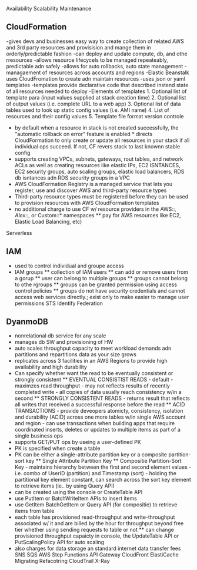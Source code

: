 Availability
Scalability
Maintenance
## CloudFormation
  -gives devs and businesses easy way to create collection of related AWS and 3rd party resources and provisision and mange them in orderly/predictable fashion
  -can deploy and update compute, db, and othe rresources
  -allows resource lifecycels to be managed repeateably, predictable adn safely
  -allows for auto rollbacks, auto state management
  -managaement of resources across accounts and regions
  -Elastic Beanstalk uses CloudFromation to create adn maintain resources
  -uses json or yaml templates 
  -templates provide declarative code that described instend state of all resources needed to deploy 
  -Elements of templates
    1.  Optional list of template para (input values supplied at stack creation time)
    2.  Optional list of output values (i.e. complete URL to a web app)
    3.  Optional list of data tables used to look up static config values (i.e. AMI name)
    4.  List of resources and their config values
    5.  Template file format version controle
  - by default when a resource in stack is not created successfully, the "automatic rollback on error" feature is enabled
        * directs CloudFormation to only create or update all resources in your stack if all individual ops succeed.  If not, CF revers stack to last knownn stable config
  - supports creating VPCs, subnets, gateways, rout tables, and network ACLs as well as creating resources like elastic IPs, EC2 ISNTANCES, EC2 security groups, auto scaling groups, elastic load balancers, RDS db isntances adn RDS security groups in a VPC
  - AWS CloudFormation Registry is a managed service that lets you register, use and discover AWS and third-party resource types
  - Third-party resource types must be registered before they can be used to provision resources with AWS CloudFormation templates
  - no additional charge to use CF w/ resource providers in the AWS::*, Alex::*, or Custom::* namespaces
    ** pay for AWS resources like EC2, Elastic Load Balancing, etc)
    


Serverless
## IAM
  - used to control individual and groupe access
  - IAM groups
      ** collection of IAM users
      ** can add or remove users from a gorup
      ** user can belong to multiple groups
      ** groups cannot belong to othe rgroups
      ** groups can be granted permission using access control policies
      ** groups do not have security credentials and cannot access web services directly.; exist only to make easier to manage user permissions
STS
Identify Federation
## DyanmoDB
  - nonrelational db service for any scale
  - manages db SW and provisioning of HW
  - auto scales throughput capacity to meet workload demands adn partitions and repartitions data as your size grows
  - replicates across 3 facilities in an AWS Regions to provide high availability and high durability
  - Can specify whether want the read to be eventually consistent or strongly consistent
      ** EVENTUAL CONSISTIST READS
          - default
          - maximzes read throughput
          - may not reflects results of recently completed write
          - all copies of data usually reach consistency w/in a second
      ** STRONGLY CONSISTENT READS
          - returns result that reflects all writes that received a successful response before the read
      ** ACID TRANSACTIONS
          - provide deveopers atomicty, consistency, isolation and durability (ACID) across one more tables w/in single AWS account and region
          - can use transactions when building apps that require coordinated inserts, deletes or updates to multiple items as part of a single business ops
  - supports GET/PUT ops by useing a user-defined PK
  - PK is specified when create a table
  - PK can be either a single-attribute partition key or a composite partition-sort key
      ** Single Attribute Partition Key
      ** Compositie Partition-Sort Key
            - maintains hierarchy between the first and second element values
            - i.e. combo of UserID (partition) and Timestamp (sort)
            - holding the partitional key element constant, can search across the sort key element to retrieve items (ie.. by using Query API)
  - can be created using the console or CreateTable API
  - use PutItem or BatchWriteItem APIs to insert items
  -  use GetItem BatchGetItem or Query API (for compositie) to retrieve items from table
  -  each table has provisioned read-throughput and write-throughput associated w/ it and are billed by the hour for throughput beyond free tier whether using sending requests to table or not
      ** can change provisioned throughput capaicty in console, the UpdateTable API or PutScalingPolicy API for auto scaling
  - also charges for data storage an standard internet data transfer fees
SNS
SQS
AWS Step Functions
API Gateway
CloudFront
ElastiCache
Migrating
Refacotring
CloudTrail
X-Ray

